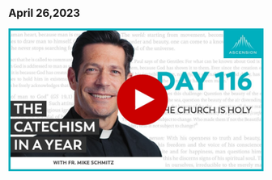 ## April 26,2023 ##

[![The Church is Holy](https://raw.githubusercontent.com/linusjf/CIAY/main/April/jpgs/Day116.jpg)](https://youtu.be/jHqmGsz9meI "The Church is Holy")
